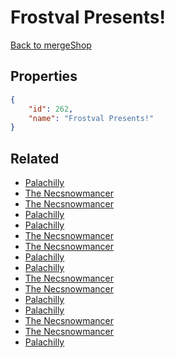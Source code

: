 # Frostval Presents!

<no description available>

[Back to mergeShop](../merge-shops.md)

## Properties

```json
{
    "id": 262,
    "name": "Frostval Presents!"
}
```

## Related

- [Palachilly](../items/16877-palachilly.md)
- [The Necsnowmancer](../items/16885-the-necsnowmancer.md)
- [The Necsnowmancer](../items/16884-the-necsnowmancer.md)
- [Palachilly](../items/16876-palachilly.md)
- [Palachilly](../items/16875-palachilly.md)
- [The Necsnowmancer](../items/16883-the-necsnowmancer.md)
- [The Necsnowmancer](../items/16882-the-necsnowmancer.md)
- [Palachilly](../items/16874-palachilly.md)
- [Palachilly](../items/16873-palachilly.md)
- [The Necsnowmancer](../items/16881-the-necsnowmancer.md)
- [The Necsnowmancer](../items/16880-the-necsnowmancer.md)
- [Palachilly](../items/16872-palachilly.md)
- [Palachilly](../items/16871-palachilly.md)
- [The Necsnowmancer](../items/16879-the-necsnowmancer.md)
- [The Necsnowmancer](../items/16878-the-necsnowmancer.md)
- [Palachilly](../items/16870-palachilly.md)

